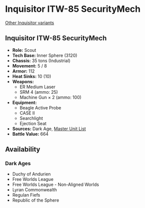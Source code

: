 # Inquisitor ITW-85 SecurityMech

[Other Inquisitor variants](../inquisitor.md)

## Inquisitor ITW-85 SecurityMech
- **Role:** Scout
- **Tech Base:** Inner Sphere (3120)
- **Chassis:** 35 tons (Industrial)
- **Movement:** 5 / 8
- **Armor:** 112
- **Heat Sinks:** 10 (10)
- **Weapons:**
  - ER Medium Laser
  - SRM 4 (ammo: 25)
  - Machine Gun × 2 (ammo: 100)
- **Equipment:**
  - Beagle Active Probe
  - CASE II
  - Searchlight
  - Ejection Seat
- **Sources:** Dark Age, [Master Unit List](http://masterunitlist.info/Unit/Details/7825/inquisitor-itw-85-securitymech)
- **Battle Value:** 664

## Availability

### Dark Ages
- Duchy of Andurien
- Free Worlds League
- Free Worlds League - Non-Aligned Worlds
- Lyran Commonwealth
- Regulan Fiefs
- Republic of the Sphere

